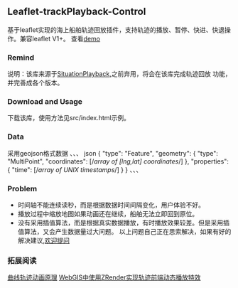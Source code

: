 ## Leaflet-trackPlayback-Control 

基于leaflet实现的海上船舶轨迹回放插件，支持轨迹的播放、暂停、快进、快退操作。兼容leaflet V1+。
查看[demo](https://linghuam.github.io/TrackPlayback/src/index.html)

### Remind
说明：该库来源于[SituationPlayback](https://github.com/linghuam/SituationPlayback),之前弃用，将会在该库完成轨迹回放
功能，并完善成各个版本。

### Download and Usage
下载该库，使用方法见src/index.html示例。

### Data
采用geojson格式数据
、、、 json
{
  "type": "Feature",
  "geometry": {
    "type": "MultiPoint",
    "coordinates": [/*array of [lng,lat] coordinates*/]
  },
  "properties": {
    "time": [/*array of UNIX timestamps*/]
  }
}
、、、

### Problem
* 时间轴不能连续读秒，而是根据数据时间间隔变化，用户体验不好。
* 播放过程中缩放地图如果动画还在继续，船舶无法立即回到原位。
* 没有采用插值算法，而是根据真实数据播放，有时播放效果较差。但是采用插值算法，又会产生数据量过大问题。
以上问题自己正在思索解决，如果有好的解决建议,[欢迎提问](https://github.com/linghuam/TrackPlayback/issues)

### 拓展阅读
[曲线轨迹动画原理](http://www.tuicool.com/articles/zaeQf22)
[WebGIS中使用ZRender实现轨迹前端动态播放特效](http://www.cnblogs.com/naaoveGIS/p/6718822.html)